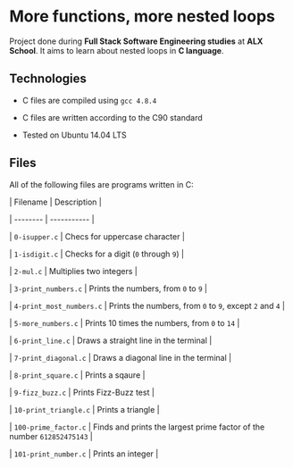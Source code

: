 # More functions, more nested loops

Project done during **Full Stack Software Engineering studies** at **ALX School**. It aims to learn about nested loops in **C language**.

## Technologies

* C files are compiled using `gcc 4.8.4`

* C files are written according to the C90 standard

* Tested on Ubuntu 14.04 LTS

## Files

All of the following files are programs written in C:


| Filename | Description |

| -------- | ----------- |

| `0-isupper.c` | Checs for uppercase character |

| `1-isdigit.c` | Checks for a digit (`0` through `9`) |

| `2-mul.c` | Multiplies two integers |

| `3-print_numbers.c` | Prints the numbers, from `0` to `9` |

| `4-print_most_numbers.c` | Prints the numbers, from `0` to `9`, except `2` and `4` |

| `5-more_numbers.c` | Prints 10 times the numbers, from `0` to `14` |

| `6-print_line.c` | Draws a straight line in the terminal |

| `7-print_diagonal.c` | Draws a diagonal line in the terminal |

| `8-print_square.c` | Prints a sqaure |

| `9-fizz_buzz.c` | Prints Fizz-Buzz test |

| `10-print_triangle.c` | Prints a triangle |

| `100-prime_factor.c` | Finds and prints the largest prime factor of the number `612852475143` |

| `101-print_number.c` | Prints an integer |
